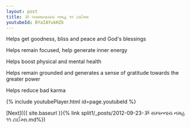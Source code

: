 ```yaml
---
layout: post
title: ૐ બસમાચાયય નમહ ૧૧ ટાઈમ્સ
youtubeId: BYaIAYukHZk
---
```

 
 
Helps get goodness, bliss and peace and God's blessings
 
Helps remain focused, help generate inner energy 
 
Helps boost physical and mental health 
 
Helps remain grounded and generates a sense of gratitude towards the greater power 
 
Helps reduce bad karma
 
 
 
 


{% include youtubePlayer.html id=page.youtubeId %}
 
[Next]({{ site.baseurl }}{% link  split1/_posts/2012-09-23-ૐ સમ્પન્નાય નમહ ૧૧ ટાઈમ્સ.md%})
 
